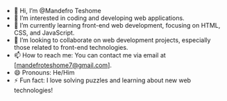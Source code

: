 - 👋 Hi, I’m @Mandefro Teshome
- 👀 I’m interested in coding and developing web applications.
- 🌱 I’m currently learning front-end web development, focusing on HTML, CSS, and JavaScript.
- 💞️ I’m looking to collaborate on web development projects, especially those related to front-end technologies.
- 📫 How to reach me: You can contact me via email at [mandefroteshome7@gmail.com].
- 😄 Pronouns: He/Him
- ⚡ Fun fact: I love solving puzzles and learning about new web technologies!


<!---
Mandefro7/Mandefro7 is a ✨ special ✨ repository because its `README.md` (this file) appears on your GitHub profile.
You can click the Preview link to take a look at your changes.
--->
